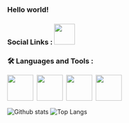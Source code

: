 <h3>Hello world!</h3> 

### Social Links : [<img height="48" src="https://img.icons8.com/color/64/telegram-app--v1.png" width="48"/>](https://t.me/slimdenchi) <br> 

### 🛠️ Languages and Tools :
<div>
<img height="60" src="https://cdn.jsdelivr.net/gh/devicons/devicon/icons/java/java-original-wordmark.svg" width="60"/>&nbsp;
<img height="60" src="https://cdn.jsdelivr.net/gh/devicons/devicon/icons/postgresql/postgresql-original-wordmark.svg" width="60"/>&nbsp;
<img height="60" src="https://cdn.jsdelivr.net/gh/devicons/devicon/icons/spring/spring-original-wordmark.svg" width="60"/>&nbsp;
<img height="60" src="https://cdn.jsdelivr.net/gh/devicons/devicon/icons/git/git-plain.svg" width="60"/>&nbsp;
</div>


![Github stats](https://github-readme-stats.vercel.app/api?username=itlazykin&hide=stars) 
![Top Langs](https://github-readme-stats.vercel.app/api/top-langs/?username=itlazykin&layout=compact) <br>

